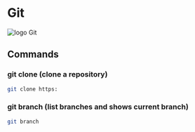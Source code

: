 # Git

![logo Git](https://imgs.search.brave.com/e27s77A-9-SAaDDBDanyor7fCtRoa1n8fG5ZCrx9UnQ/rs:fit:860:0:0:0/g:ce/aHR0cHM6Ly9tZWRp/YS5saWNkbi5jb20v/ZG1zL2ltYWdlL0M0/RDEyQVFIMG5jLVBx/dzlzdncvYXJ0aWNs/ZS1jb3Zlcl9pbWFn/ZS1zaHJpbmtfNjAw/XzIwMDAvMC8xNjEw/MjIzNTI3MjczP2U9/MjE0NzQ4MzY0NyZ2/PWJldGEmdD1iak8x/NVVYUlFUelRxV3Ny/Y2pzektDWTJQUXRf/Sl9NSXRxTF90WXNl/UDJZ)

## Commands

### git clone (clone a repository)

```sh
git clone https:
```

### git branch (list branches and shows current branch)

```sh
git branch
```
